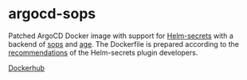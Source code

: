 # argocd-sops
Patched ArgoCD Docker image with support for [Helm-secrets](https://github.com/jkroepke/helm-secrets) with a backend of [sops](https://github.com/getsops/sops) and [age](https://github.com/FiloSottile/age). The Dockerfile is prepared according to the [recommendations](https://github.com/jkroepke/helm-secrets/wiki/ArgoCD-Integration) of the Helm-secrets plugin developers.

[Dockerhub](https://hub.docker.com/repository/docker/yasmaks/argocd-sops/general)

